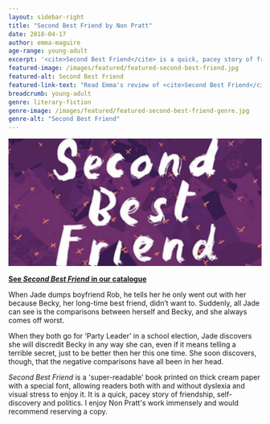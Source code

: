 ```yaml
---
layout: sidebar-right
title: "Second Best Friend by Non Pratt"
date: 2018-04-17
author: emma-maguire
age-range: young-adult
excerpt: '<cite>Second Best Friend</cite> is a quick, pacey story of friendship, self-discovery and politics, optimised for readers with dyslexia and visual stress.'
featured-image: /images/featured/featured-second-best-friend.jpg
featured-alt: Second Best Friend
featured-link-text: "Read Emma's review of <cite>Second Best Friend</cite>, by Non Pratt."
breadcrumb: young-adult
genre: literary-fiction
genre-image: /images/featured/featured-second-best-friend-genre.jpg
genre-alt: "Second Best Friend"
---
```


![Second Best Friend](/images/featured/featured-second-best-friend.jpg)

**[See <cite>Second Best Friend</cite> in our catalogue](https://suffolk.spydus.co.uk/cgi-bin/spydus.exe/ENQ/OPAC/BIBENQ?BRN=2300083)**

When Jade dumps boyfriend Rob, he tells her he only went out with her because Becky, her long-time best friend, didn’t want to. Suddenly, all Jade can see is the comparisons between herself and Becky, and she always comes off worst.

When they both go for ‘Party Leader’ in a school election, Jade discovers she will discredit Becky in any way she can, even if it means telling a terrible secret, just to be better then her this one time. She soon discovers, though, that the negative comparisons have all been in her head.

<cite>Second Best Friend</cite> is a 'super-readable' book printed on thick cream paper with a special font, allowing readers both with and without dyslexia and visual stress to enjoy it. It is a quick, pacey story of friendship, self-discovery and politics. I enjoy Non Pratt's work immensely and would recommend reserving a copy.
